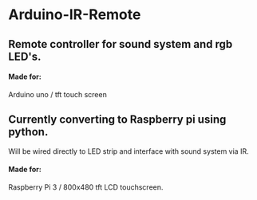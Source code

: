 # Arduino-IR-Remote
  
## Remote controller for sound system and rgb LED's.  
#### Made for:  
Arduino uno / tft touch screen  
  
## Currently converting to Raspberry pi using python.  
Will be wired directly to LED strip and interface with sound system via IR.  
#### Made for:  
Raspberry Pi 3 / 800x480 tft LCD touchscreen.    
